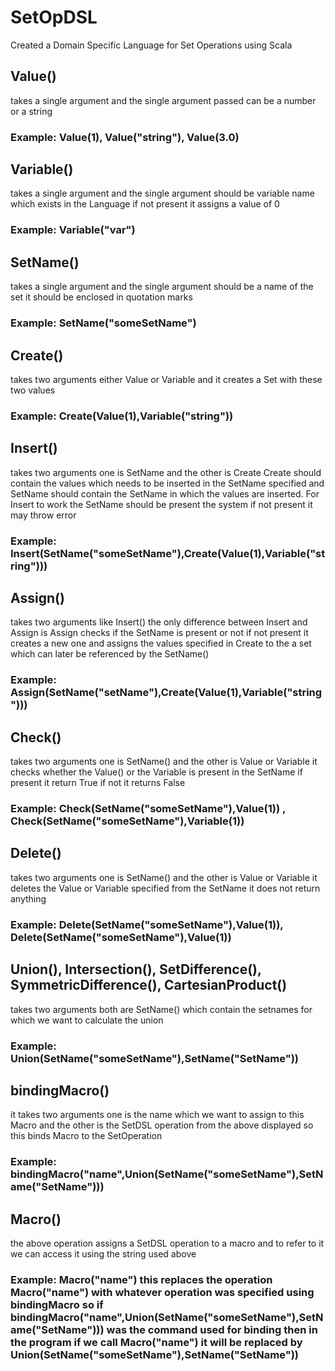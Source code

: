 # SetOpDSL

Created a Domain Specific Language for Set Operations using Scala

## Value()
takes a single argument and the single argument passed can be a number or a string 
### Example: Value(1), Value("string"), Value(3.0)

## Variable() 
takes a single argument and the single argument should be variable name which exists in the Language if not present it assigns a value of 0
### Example: Variable("var")

## SetName() 
takes a single argument and the single argument should be a name of the set it should be enclosed in quotation marks 
### Example: SetName("someSetName")

## Create() 
takes two arguments either Value or Variable and it creates a Set with these two values 
### Example: Create(Value(1),Variable("string")) 

## Insert() 
takes two arguments one is SetName and the other is Create Create should contain the values which needs to be inserted in the SetName specified and SetName should contain the SetName in which the values are inserted. For Insert to work the SetName should be present the system if not present it may throw error
### Example: Insert(SetName("someSetName"),Create(Value(1),Variable("string")))  

## Assign() 
takes two arguments like Insert() the only difference between Insert and Assign is Assign checks if the SetName is present or not if not present it creates a new one 
and assigns the values specified in Create to the a set which can later be referenced by the SetName() 
### Example: Assign(SetName("setName"),Create(Value(1),Variable("string")))

## Check() 
takes two arguments one is SetName() and the other is Value or Variable it checks whether the Value() or the Variable is present in the SetName if present it return True if not it returns False
### Example: Check(SetName("someSetName"),Value(1)) , Check(SetName("someSetName"),Variable(1))

## Delete() 
takes two arguments one is SetName() and the other is Value or Variable it deletes the Value or Variable specified from the SetName it does not return anything
### Example: Delete(SetName("someSetName"),Value(1)), Delete(SetName("someSetName"),Value(1))

## Union(), Intersection(), SetDifference(), SymmetricDifference(), CartesianProduct()
takes two arguments both are SetName() which contain the setnames for which we want to calculate the union 
### Example: Union(SetName("someSetName"),SetName("SetName"))

## bindingMacro() 
it takes two arguments one is the name which we want to assign to this Macro and the other is the SetDSL operation from the above displayed so this binds Macro to the SetOperation
### Example: bindingMacro("name",Union(SetName("someSetName"),SetName("SetName")))

## Macro()
the above operation assigns a SetDSL operation to a macro and to refer to it we can access it using the string used above
### Example: Macro("name") this replaces the operation Macro("name") with whatever operation was specified using bindingMacro so if bindingMacro("name",Union(SetName("someSetName"),SetName("SetName"))) was the command used for binding then in the program if we call Macro("name") it will be replaced by Union(SetName("someSetName"),SetName("SetName"))





